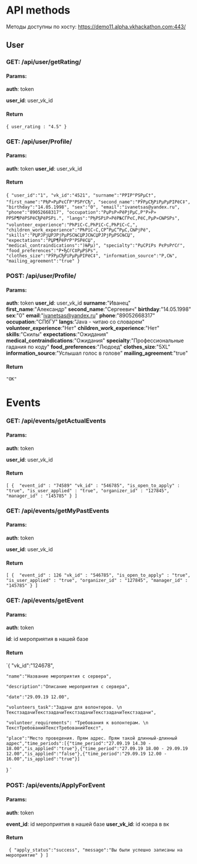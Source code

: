 # API methods
Методы доступны по хосту: https://demo11.alpha.vkhackathon.com:443/
## User
### GET: /api/user/getRating/
#### Params:
**auth**: token

**user_id**: user_vk_id

#### Return
`{ user_rating : "4.5" }`

### GET: /api/user/Profile/
#### Params:
**auth**: token
**user_id**: user_vk_id

#### Return
`{
    "user_id":"1",
    "vk_id":"4521",
    "surname":"РРІР°РЅРµС†",
    "first_name":"РђР»РµРєСЃР°РЅРґСЂ",
    "second_name":"РЎРµСЂРіРµРµРІРёС‡",
    "birthday":"14.05.1998",
    "sex":"0",
    "email":"ivanetsas@yandex.ru",
    "phone":"89052668317",
    "occupation":"РџРѕР»РёРјРµС‚Р°Р»Р» РРЅР¶РёРЅРёСЂРёРЅРі.",
    "langs":"РђРЅРіР»РёР№СЃРєС‚РёС‚РµР»СЊРЅРѕ",
    "volunteer_experience":"РћРїС‹С‚РћРїС‹С‚РћРїС‹С‚",
    "children_work_experience":"РћРїС‹С‚CР”РµС”РµС‚СЊРјРё",
    "skills":"РЏРЈРјЏРЈРјРµРЅСЊСЏРЈСЊСЏРЈРјРµРЅСЊСЏ",
    "expectations":"РЏР¶РёРґР°РЅРёСЏ",
    "medical_contraindications":")ЊРµ)",
    "specialty":"РџСРїРѕ РєРѕРґСѓ",
    "food_preferences":"Р•ЂСѓС‡РµРЅРѕ",
    "clothes_size":"РЎРµСЂРіРµРµРІРёС‡",
    "information_source":"Р‚СЊ",
    "mailing_agreement":"true"
}`

### POST: /api/user/Profile/
#### Params:
**auth**: token
**user_id**: user_vk_id
**surname**:"Иванец"
**first_name**:"Александр"
**second_name**:"Сергеевич"
**birthday**:"14.05.1998"
**sex**:"0"
**email**:"ivanetsas@yandex.ru"
**phone**:"89052668317"
**occupation**:"СПбГУ"
**langs**:"Java - читаю со словарем"
**volunteer_experience**:"Нет"
**children_work_experience**:"Нет"
**skills**:"Скилы"
**expectations**:"Ожидания"
**medical_contraindications**:"Ожидания"
**specialty**:"Профессиональные гадания по коду"
**food_preferences**:"Людоед"
**clothes_size**:"5XL"
**information_source**:"Услышал голос в голове"
**mailing_agreement**:"true"

#### Return
`"OK"`


# Events
### GET: /api/events/getActualEvents
#### Params:
**auth**: token

**user_id**: user_vk_id

#### Return
`[
    { 
      "event_id" : "74589"
      "vk_id" : "546785",
      "is_open_to_apply" : "true",
      "is_user_applied" : "true",
      "organizer_id" : "127845",
      "manager_id" : "145785"
    }
]`

### GET: /api/events/getMyPastEvents
#### Params:
**auth**: token

**user_id**: user_vk_id

#### Return
`[
    { 
      "event_id" : 126
      "vk_id" : "546785",
      "is_open_to_apply" : "true",
      "is_user_applied" : "true",
      "organizer_id" : "127845",
      "manager_id" : "145785"
    }
]`

### GET: /api/events/getEvent
#### Params:
**auth**: token

**id**: id мероприятия в нашей базе

#### Return

`{ 
    "vk_id":"124678",  
    
    "name":"Название мероприятия с сервера",
    
    "description":"Описание мероприятия с сервера",
    
    "date":"29.09.19 12.00",
    
    "volunteers_task":"Задачи для волонтеров. \n ТекстзадачиТекстзадачиТекстзадачиТекстзадачиТекстзадачи",
    
    "volunteer_requirements": "Требования к волонтерам. \n ТекстТребованийТекстТребованийТекст",
    
    "place":"Место проведения. Прям адрес. Прям такой длинный-длинный адрес","time_periods":[{"time_period":"27.09.19 14.30 - 18.00","is_applied":"true"},{"time_period":"27.09.19 18.00 - 29.09.19 12.00","is_applied":"false"},{"time_period":"29.09.19 12.00 - 16.00","is_applied":"true"}]
}
`

### POST: /api/events/ApplyForEvent
#### Params:
**auth**: token

**event_id**: id мероприятия в нашей базе
**user_vk_id**: id юзера в вк

#### Return
`
    {
        "apply_status":"success",
        "message":"Вы были успешно записаны на мероприятие"
    }
]`

